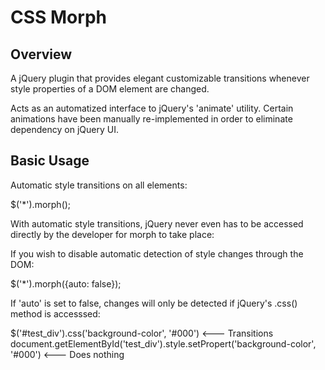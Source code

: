 CSS Morph
=========

Overview
--------

A jQuery plugin that provides elegant customizable transitions whenever style properties of a DOM element are changed.

Acts as an automatized interface to jQuery's 'animate' utility. Certain animations have been manually re-implemented in order to eliminate dependency on jQuery UI.

Basic Usage
--------

Automatic style transitions on all elements:

$('*').morph();

With automatic style transitions, jQuery never even has to be accessed directly by the developer for morph to take place:

<body onClick="document.getElementById('test_div').style.setProperty('background-color', 'red');">

If you wish to disable automatic detection of style changes through the DOM:

$('*').morph({auto: false});

If 'auto' is set to false, changes will only be detected if jQuery's .css() method is accesssed:

$('#test_div').css('background-color', '#000') <--- Transitions
document.getElementById('test_div').style.setPropert('background-color', '#000') <--- Does nothing